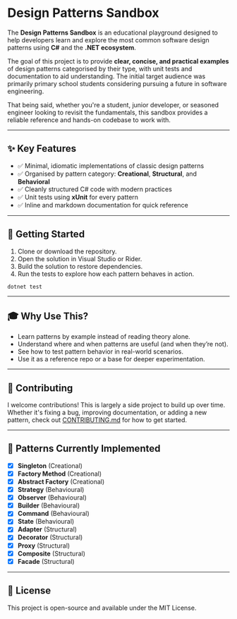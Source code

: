 # Design Patterns Sandbox

The **Design Patterns Sandbox** is an educational playground designed to help developers learn and explore the most common software design patterns using **C#** and the **.NET ecosystem**. 

The goal of this project is to provide **clear, concise, and practical examples** of design patterns categorised by their type, with unit tests and documentation to aid understanding. The initial target audience was primarily primary school students considering pursuing a future in software engineering. 

That being said, whether you're a student, junior developer, or seasoned engineer looking to revisit the fundamentals, this sandbox provides a reliable reference and hands-on codebase to work with.

---

## ✨ Key Features

- ✅ Minimal, idiomatic implementations of classic design patterns
- ✅ Organised by pattern category: **Creational**, **Structural**, and **Behavioral**
- ✅ Cleanly structured C# code with modern practices
- ✅ Unit tests using **xUnit** for every pattern
- ✅ Inline and markdown documentation for quick reference

---

## 🚀 Getting Started

1. Clone or download the repository.
2. Open the solution in Visual Studio or Rider.
3. Build the solution to restore dependencies.
4. Run the tests to explore how each pattern behaves in action.

```bash
dotnet test
```

---

## 🎓 Why Use This?

- Learn patterns by example instead of reading theory alone.
- Understand where and when patterns are useful (and when they’re not).
- See how to test pattern behavior in real-world scenarios.
- Use it as a reference repo or a base for deeper experimentation.

---

## 🤝 Contributing

I welcome contributions! This is largely a side project to build up over time. Whether it's fixing a bug, improving documentation, or adding a new pattern, check out [CONTRIBUTING.md](./CONTRIBUTING.md) for how to get started.

---

## 🧠 Patterns Currently Implemented

- [x] **Singleton** (Creational)
- [x] **Factory Method** (Creational)
- [x] **Abstract Factory** (Creational)
- [x] **Strategy** (Behavioural)
- [x] **Observer** (Behavioural)  
- [x] **Builder** (Behavioural)  
- [x] **Command** (Behavioural)  
- [x] **State** (Behavioural) 
- [x] **Adapter** (Structural)
- [x] **Decorator** (Structural)
- [x] **Proxy** (Structural)
- [x] **Composite** (Structural)
- [x] **Facade** (Structural)

---

## 📜 License

This project is open-source and available under the MIT License.